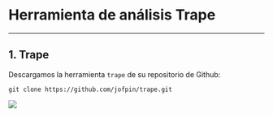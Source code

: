 
# Herramienta de análisis Trape

---

## 1. Trape

Descargamos la herramienta `trape` de su repositorio de Github:

```console
git clone https://github.com/jofpin/trape.git
```

![](./images/.png)
